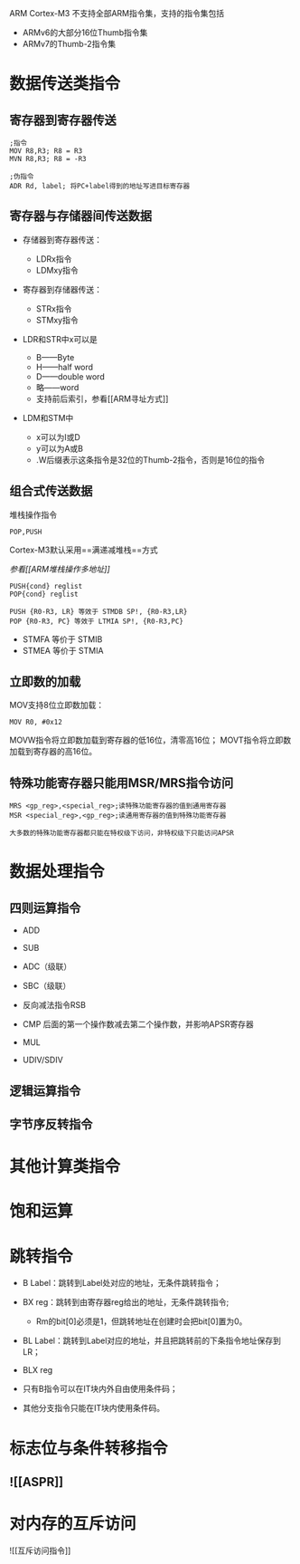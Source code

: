 ARM Cortex-M3 不支持全部ARM指令集，支持的指令集包括
- ARMv6的大部分16位Thumb指令集
- ARMv7的Thumb-2指令集

# 数据传送类指令

## 寄存器到寄存器传送
```ARM
;指令
MOV R8,R3; R8 = R3
MVN R8,R3; R8 = -R3

;伪指令
ADR Rd, label; 将PC+label得到的地址写进目标寄存器
```


## 寄存器与存储器间传送数据
- 存储器到寄存器传送：
	- LDRx指令
	- LDMxy指令
- 寄存器到存储器传送：
	- STRx指令
	- STMxy指令

- LDR和STR中x可以是
	- B——Byte
	- H——half word
	- D——double word
	- 略——word
	- 支持前后索引，参看[[ARM寻址方式]]

- LDM和STM中
	- x可以为I或D
	- y可以为A或B
	- .W后缀表示这条指令是32位的Thumb-2指令，否则是16位的指令


## 组合式传送数据

堆栈操作指令
```
POP,PUSH
```

Cortex-M3默认采用==满递减堆栈==方式

*参看[[ARM堆栈操作多地址]]*

```
PUSH{cond} reglist
POP{cond} reglist
```


```
PUSH {R0-R3, LR} 等效于 STMDB SP!, {R0-R3,LR}
POP {R0-R3, PC} 等效于 LTMIA SP!, {R0-R3,PC} 
```

- STMFA 等价于 STMIB
- STMEA 等价于 STMIA

## 立即数的加载

MOV支持8位立即数加载：
```ARM
MOV R0, #0x12
```

MOVW指令将立即数加载到寄存器的低16位，清零高16位；
MOVT指令将立即数加载到寄存器的高16位。


## 特殊功能寄存器只能用MSR/MRS指令访问
```ARM
MRS <gp_reg>,<special_reg>;读特殊功能寄存器的值到通用寄存器
MSR <special_reg>,<gp_reg>;读通用寄存器的值到特殊功能寄存器
```

`大多数的特殊功能寄存器都只能在特权级下访问，非特权级下只能访问APSR`


# 数据处理指令
## 四则运算指令

- ADD
- SUB
- ADC（级联）
- SBC（级联）
- 反向减法指令RSB

- CMP 后面的第一个操作数减去第二个操作数，并影响APSR寄存器

- MUL
- UDIV/SDIV

## 逻辑运算指令
## 字节序反转指令


# 其他计算类指令


# 饱和运算


# 跳转指令
- B Label：跳转到Label处对应的地址，无条件跳转指令；
- BX reg：跳转到由寄存器reg给出的地址，无条件跳转指令;
	- Rm的bit[0]必须是1，但跳转地址在创建时会把bit[0]置为0。
- BL Label：跳转到Label对应的地址，并且把跳转前的下条指令地址保存到LR；
- BLX reg


- 只有B指令可以在IT块内外自由使用条件码；
- 其他分支指令只能在IT块内使用条件码。


# 标志位与条件转移指令
## ![[ASPR]]

# 对内存的互斥访问
![[互斥访问指令]]

